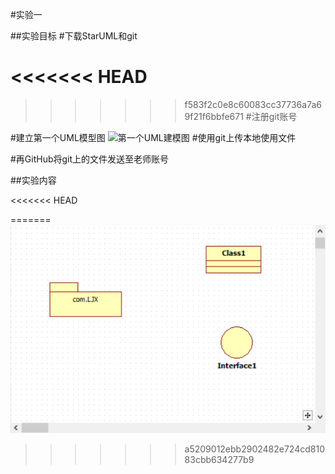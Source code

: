 #实验一


##实验目标
#下载StarUML和git

<<<<<<< HEAD
=======

>>>>>>> f583f2c0e8c60083cc37736a7a69f21f6bbfe671
#注册git账号


#建立第一个UML模型图
![第一个UML建模图](https://i.imgur.com/AHPsorR.png)
#使用git上传本地使用文件

#再GitHub将git上的文件发送至老师账号

##实验内容

<<<<<<< HEAD

=======
![第一个建模图  本地格式](./model1.jpg)
>>>>>>> a5209012ebb2902482e724cd81083cbb634277b9
